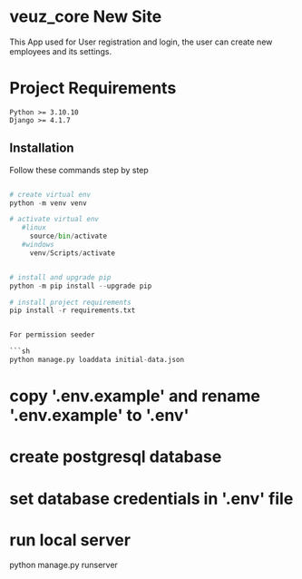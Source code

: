 # veuz_core New Site 

This App used for User registration and login, the user can create new employees and its settings.

# Project Requirements
```
Python >= 3.10.10
Django >= 4.1.7
```

## Installation

Follow these commands step by step


```python

# create virtual env
python -m venv venv

# activate virtual env
   #linux
     source/bin/activate
   #windows 
     venv/Scripts/activate


# install and upgrade pip
python -m pip install --upgrade pip

# install project requirements
pip install -r requirements.txt


For permission seeder

```sh
python manage.py loaddata initial-data.json
```


# copy '.env.example' and rename '.env.example' to '.env'
# create postgresql database
# set database credentials in '.env' file

# run local server
python manage.py runserver

